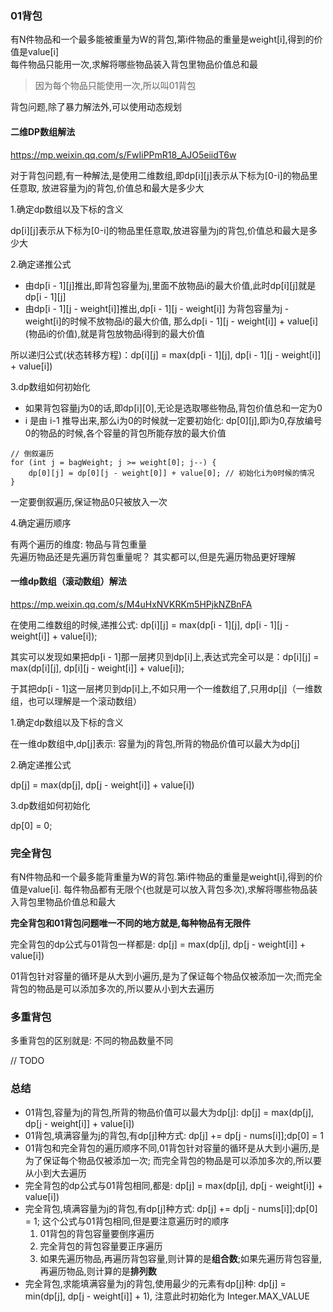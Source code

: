 ### 01背包
有N件物品和一个最多能被重量为W的背包,第i件物品的重量是weight[i],得到的价值是value[i]  
每件物品只能用一次,求解将哪些物品装入背包里物品价值总和最

> 因为每个物品只能使用一次,所以叫01背包

背包问题,除了暴力解法外,可以使用动态规划
#### 二维DP数组解法
https://mp.weixin.qq.com/s/FwIiPPmR18_AJO5eiidT6w

对于背包问题,有一种解法,是使用二维数组,即dp[i][j]表示从下标为[0-i]的物品里任意取,
放进容量为j的背包,价值总和最大是多少大

1.确定dp数组以及下标的含义

dp[i][j]表示从下标为[0-i]的物品里任意取,放进容量为j的背包,价值总和最大是多少大

2.确定递推公式
- 由dp[i - 1][j]推出,即背包容量为j,里面不放物品i的最大价值,此时dp[i][j]就是dp[i - 1][j]
- 由dp[i - 1][j - weight[i]]推出,dp[i - 1][j - weight[i]] 为背包容量为j - weight[i]的时候不放物品i的最大价值,
那么dp[i - 1][j - weight[i]] + value[i] (物品i的价值),就是背包放物品i得到的最大价值

所以递归公式(状态转移方程)：dp[i][j] = max(dp[i - 1][j], dp[i - 1][j - weight[i]] + value[i])

3.dp数组如何初始化

- 如果背包容量j为0的话,即dp[i][0],无论是选取哪些物品,背包价值总和一定为0
- i 是由 i-1 推导出来,那么i为0的时候就一定要初始化: dp[0][j],即i为0,存放编号0的物品的时候,各个容量的背包所能存放的最大价值
```
// 倒叙遍历  
for (int j = bagWeight; j >= weight[0]; j--) {  
    dp[0][j] = dp[0][j - weight[0]] + value[0]; // 初始化i为0时候的情况  
}
```
一定要倒叙遍历,保证物品0只被放入一次

4.确定遍历顺序

有两个遍历的维度: 物品与背包重量  
先遍历物品还是先遍历背包重量呢？ 其实都可以,但是先遍历物品更好理解

#### 一维dp数组（滚动数组）解法

https://mp.weixin.qq.com/s/M4uHxNVKRKm5HPjkNZBnFA

在使用二维数组的时候,递推公式: dp[i][j] = max(dp[i - 1][j], dp[i - 1][j - weight[i]] + value[i]);

其实可以发现如果把dp[i - 1]那一层拷贝到dp[i]上,表达式完全可以是：dp[i][j] = max(dp[i][j], dp[i][j - weight[i]] + value[i]);

于其把dp[i - 1]这一层拷贝到dp[i]上,不如只用一个一维数组了,只用dp[j]（一维数组，也可以理解是一个滚动数组）

1.确定dp数组以及下标的含义

在一维dp数组中,dp[j]表示: 容量为j的背包,所背的物品价值可以最大为dp[j]

2.确定递推公式

dp[j] = max(dp[j], dp[j - weight[i]] + value[i])

3.dp数组如何初始化

dp[0] = 0;

### 完全背包

有N件物品和一个最多能背重量为W的背包.第i件物品的重量是weight[i],得到的价值是value[i].
每件物品都有无限个(也就是可以放入背包多次),求解将哪些物品装入背包里物品价值总和最大

**完全背包和01背包问题唯一不同的地方就是,每种物品有无限件**

完全背包的dp公式与01背包一样都是: dp[j] = max(dp[j], dp[j - weight[i]] + value[i])

01背包针对容量的循环是从大到小遍历,是为了保证每个物品仅被添加一次;而完全背包的物品是可以添加多次的,所以要从小到大去遍历

### 多重背包
多重背包的区别就是: 不同的物品数量不同

// TODO

### 总结

- 01背包,容量为j的背包,所背的物品价值可以最大为dp[j]: dp[j] = max(dp[j], dp[j - weight[i]] + value[i])
- 01背包,填满容量为j的背包,有dp[j]种方式: dp[j] += dp[j - nums[i]];dp[0] = 1
- 01背包和完全背包的遍历顺序不同,01背包针对容量的循环是从大到小遍历,是为了保证每个物品仅被添加一次;
而完全背包的物品是可以添加多次的,所以要从小到大去遍历
- 完全背包的dp公式与01背包相同,都是: dp[j] = max(dp[j], dp[j - weight[i]] + value[i])
- 完全背包,填满容量为j的背包,有dp[j]种方式: dp[j] += dp[j - nums[i]];dp[0] = 1; 
这个公式与01背包相同,但是要注意遍历时的顺序
   1. 01背包的背包容量要倒序遍历
   2. 完全背包的背包容量要正序遍历
   2. 如果先遍历物品,再遍历背包容量,则计算的是**组合数**;如果先遍历背包容量,再遍历物品,则计算的是**排列数**
- 完全背包,求能填满容量为j的背包,使用最少的元素有dp[j]种: dp[j] = min(dp[j], dp[j - weight[i]] + 1),
注意此时初始化为 Integer.MAX_VALUE